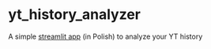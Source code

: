 # yt_history_analyzer
A simple [streamlit app](https://all2gos-yt-history-analyzer-streamlit-app-btyt8f.streamlit.app)
(in Polish) to analyze your YT history

